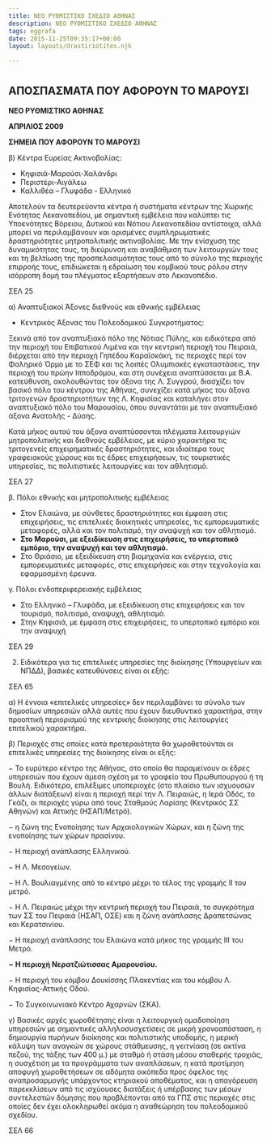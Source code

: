 ```yaml
---
title: ΝΕΟ ΡΥΘΜΙΣΤΙΚΟ ΣΧΕΔΙΟ ΑΘΗΝΑΣ
description: ΝΕΟ ΡΥΘΜΙΣΤΙΚΟ ΣΧΕΔΙΟ ΑΘΗΝΑΣ
tags: eggrafa
date: 2015-11-25T09:35:17+00:00
layout: layouts/drastiriotites.njk

---
```


<!-- excerpt -->

#

## ΑΠΟΣΠΑΣΜΑΤΑ ΠΟΥ ΑΦΟΡΟΥΝ ΤΟ ΜΑΡΟΥΣΙ

**ΝΕΟ ΡΥΘΜΙΣΤΙΚΟ ΑΘΗΝΑΣ**

**ΑΠΡΙΛΙΟΣ 2009**

**ΣΗΜΕΙΑ ΠΟΥ ΑΦΟΡΟΥΝ ΤΟ ΜΑΡΟΥΣΙ**

β) Κέντρα Ευρείας Ακτινοβολίας:

- Κηφισιά-Μαρούσι-Χαλάνδρι
- Περιστέρι-Αιγάλεω
- Καλλιθέα – Γλυφάδα - Ελληνικό

Αποτελούν τα δευτερεύοντα κέντρα ή συστήματα κέντρων της Χωρικής Ενότητας Λεκανοπεδίου, με σημαντική εμβέλεια που καλύπτει τις Υποενότητες Βόρειου, Δυτικού και Νότιου Λεκανοπεδίου αντίστοιχα, αλλά μπορεί να περιλαμβάνουν και ορισμένες συμπληρωματικές δραστηριότητες μητροπολιτικής ακτινοβολίας. Με την ενίσχυση της δυναμικότητας τους, τη διεύρυνση και αναβάθμιση των λειτουργιών τους και τη βελτίωση της προσπελασιμότητας τους από το σύνολο της περιοχής επιρροής τους, επιδιώκεται η εδραίωση του κομβικού τους ρόλου στην ισόρροπη δομή του πλέγματος εξαρτήσεων στο Λεκανοπέδιο.

ΣΕΛ 25

α) Αναπτυξιακοί Άξονες διεθνούς και εθνικής εμβέλειας

- Κεντρικός Άξονας του Πολεοδομικού Συγκροτήματος:

Ξεκινά από τον αναπτυξιακό πόλο της Νότιας Πύλης, και ειδικότερα από την περιοχή του Επιβατικού Λιμένα και την κεντρική περιοχή του Πειραιά, διέρχεται από την περιοχή Γηπέδου Καραϊσκάκη, τις περιοχές περί τον Φαληρικό Όρμο με το ΣΕΦ και τις λοιπές Ολυμπιακές εγκαταστάσεις, την περιοχή του πρώην Ιπποδρόμου, και στη συνέχεια αναπτύσσεται με Β.Α. κατεύθυνση, ακολουθώντας τον άξονα της Λ. Συγγρού, διασχίζει τον βασικό πόλο του κέντρου της Αθήνας, συνεχίζει κατά μήκος του άξονα τριτογενών δραστηριοτήτων της Λ. Κηφισίας και καταλήγει στον αναπτυξιακό πόλο του Μαρουσίου, όπου συναντάται με τον αναπτυξιακό άξονα Ανατολής - Δύσης.

Κατά μήκος αυτού του άξονα αναπτύσσονται πλέγματα λειτουργιών μητροπολιτικής και διεθνούς εμβέλειας, με κύριο χαρακτήρα τις τριτογενείς επιχειρηματικές δραστηριότητες, και ιδιαίτερα τους γραφειακούς χώρους και τις έδρες επιχειρήσεων, τις τουριστικές υπηρεσίες, τις πολιτιστικές λειτουργίες και τον αθλητισμό.

ΣΕΛ 27

β. Πόλοι εθνικής και μητροπολιτικής εμβέλειας

- Στον Ελαιώνα, με σύνθετες δραστηριότητες και έμφαση στις επιχειρήσεις, τις επιτελικές διοικητικές υπηρεσίες, τις εμπορευματικές μεταφορές, αλλά και τον πολιτισμό, την αναψυχή και τον αθλητισμό.
- **Στο Μαρούσι, με εξειδίκευση στις επιχειρήσεις, το υπερτοπικό εμπόριο, την αναψυχή και τον αθλητισμό.**
- Στο Θριάσιο, με εξειδίκευση στη βιομηχανία και ενέργεια, στις εμπορευματικές μεταφορές, στις επιχειρήσεις και στην τεχνολογία και εφαρμοσμένη έρευνα.

γ. Πόλοι ενδοπεριφερειακής εμβέλειας

- Στο Ελληνικό – Γλυφάδα, με εξειδίκευση στις επιχειρήσεις και τον τουρισμό, πολιτισμό, αναψυχή, αθλητισμό.
- Στην Κηφισιά, με έμφαση στις επιχειρήσεις, το υπερτοπικό εμπόριο και την αναψυχή

ΣΕΛ 29

2. Ειδικότερα για τις επιτελικές υπηρεσίες της διοίκησης (Υπουργείων και ΝΠΔΔ), βασικές κατευθύνσεις είναι οι εξής:

ΣΕΛ 65

α) Η έννοια «επιτελικές υπηρεσίες» δεν περιλαμβάνει το σύνολο των δημοσίων υπηρεσιών αλλά αυτές που έχουν διευθυντικό χαρακτήρα, στην προοπτική περιορισμού της κεντρικής διοίκησης στις λειτουργίες επιτελικού χαρακτήρα.

β) Περιοχές στις οποίες κατά προτεραιότητα θα χωροθετούνται οι επιτελικές υπηρεσίες της διοίκησης είναι οι εξής:

− Το ευρύτερο κέντρο της Αθήνας, στο οποίο θα παραμείνουν οι έδρες υπηρεσιών που έχουν άμεση σχέση με το γραφείο του Πρωθυπουργού ή τη Βουλή. Ειδικότερα, επιλέξιμες υποπεριοχές (στο πλαίσιο των ισχυουσών άλλων διατάξεων) είναι η περιοχή περί την Λ. Πειραιώς, η Ιερά Οδός, το Γκάζι, οι περιοχές γύρω από τους Σταθμούς Λαρίσης (Κεντρικός ΣΣ Αθηνών) και Αττικής (ΗΣΑΠ/Μετρό).

− η ζώνη της Ενοποίησης των Αρχαιολογικών Χώρων, και η ζώνη της ενοποίησης των χώρων πρασίνου.

− Η περιοχή ανάπλασης Ελληνικού.

− Η Λ. Μεσογείων.

− Η Λ. Βουλιαγμένης από το κέντρο μέχρι το τέλος της γραμμής ΙΙ του μετρό.

− Η Λ. Πειραιώς μέχρι την κεντρική περιοχή του Πειραιά, το συγκρότημα των ΣΣ του Πειραιά (ΗΣΑΠ, ΟΣΕ) και η ζώνη ανάπλασης Δραπετσώνας και Κερατσινίου.

− Η περιοχή ανάπλασης του Ελαιώνα κατά μήκος της γραμμής ΙΙΙ του Μετρό.

**−** **Η περιοχή Νερατζιώτισσας Αμαρουσίου.**

− Η περιοχή του κόμβου Δουκίσσης Πλακεντίας και του κόμβου Λ. Κηφισίας-Αττικής Οδού.

− Το Συγκοινωνιακό Κέντρο Αχαρνών (ΣΚΑ).

γ) Βασικές αρχές χωροθέτησης είναι η λειτουργική ομαδοποίηση υπηρεσιών με σημαντικές αλληλοσυσχετίσεις σε μικρή χρονοαπόσταση, η δημιουργία πυρήνων διοίκησης και πολιτιστικής υποδομής, η μερική κάλυψη των αναγκών σε χώρους στάθμευσης, η γειτνίαση (σε ακτίνα πεζού, της τάξης των 400 μ.) με σταθμό ή στάση μέσου σταθερής τροχιάς, η συσχέτιση με τα προγράμματα των αναπλάσεων, η κατά προτίμηση αποφυγή χωροθετήσεων σε αδόμητα οικόπεδα προς όφελος της αναπροσαρμογής υπάρχοντος κτηριακού αποθέματος, και η απαγόρευση παρεκκλίσεων από τις ισχύουσες διατάξεις ή υπέρβασης των μέσων συντελεστών δόμησης που προβλέπονται από τα ΓΠΣ στις περιοχές στις οποίες δεν έχει ολοκληρωθεί ακόμα η αναθεώρηση του πολεοδομικού σχεδίου.

ΣΕΛ 66
